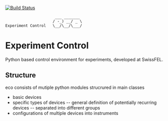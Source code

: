 [![Build Status](https://travis-ci.org/paulscherrerinstitute/eco.svg?branch=master)](https://travis-ci.org/paulscherrerinstitute/eco)
                                                             
                          ___ _______
                         / -_) __/ _ \ 
    Experiment Control   \__/\__/\___/

# Experiment Control
Python based control environment for experiments, developed at SwissFEL. 

## Structure
eco consists of mutiple python modules strucrured in main classes

- basic devices
- specific types of devices
-- general definition of potentially recurring devices
-- separated into different groups 
- configurations of multiple devices into instruments

